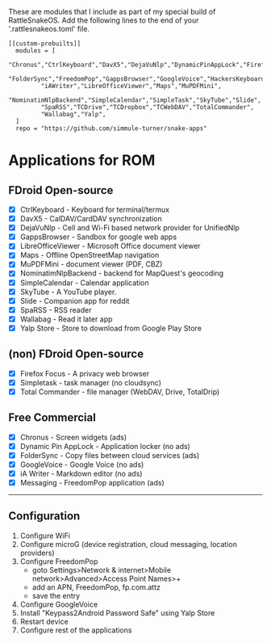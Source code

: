These are modules that I include as part of my special build of RattleSnakeOS.
Add the following lines to the end of your '.rattlesnakeos.toml' file.

    [[custom-prebuilts]]
      modules = [
             "Chronus","CtrlKeyboard","DavX5","DejaVuNlp","DynamicPinAppLock","FirefoxFocus",
             "FolderSync","FreedomPop","GappsBrowser","GoogleVoice","HackersKeyboard",
             "iAWriter","LibreOfficeViewer","Maps","MuPDFMini",
             "NominatimNlpBackend","SimpleCalendar","SimpleTask","SkyTube","Slide",
             "SpaRSS","TCDrive","TCDropbox","TCWebDAV","TotalCommander",
             "Wallabag","Yalp",
      ]
      repo = "https://github.com/simmule-turner/snake-apps"


# Applications for ROM

## FDroid Open-source
- [x] CtrlKeyboard - Keyboard for terminal/termux
- [x] DavX5 - CalDAV/CardDAV synchronization
- [x] DejaVuNlp - Cell and Wi-Fi based network provider for UnifiedNlp
- [x] GappsBrowser - Sandbox for google web apps
- [x] LibreOfficeViewer - Microsoft Office document viewer
- [x] Maps - Offline OpenStreetMap navigation
- [x] MuPDFMini - document viewer (PDF, CBZ)
- [x] NominatimNlpBackend - backend for MapQuest's geocoding
- [x] SimpleCalendar - Calendar application
- [x] SkyTube - A YouTube player.
- [x] Slide - Companion app for reddit
- [x] SpaRSS - RSS reader
- [x] Wallabag - Read it later app
- [x] Yalp Store - Store to download from Google Play Store

## (non) FDroid Open-source
- [x] Firefox Focus - A privacy web browser
- [x] Simpletask - task manager (no cloudsync)
- [x] Total Commander - file manager (WebDAV, Drive, TotalDrip)

## Free Commercial
- [x] Chronus - Screen widgets (ads)
- [x] Dynamic Pin AppLock - Application locker (no ads)
- [x] FolderSync - Copy files between cloud services (ads)
- [x] GoogleVoice - Google Voice (no ads)
- [x] iA Writer - Markdown editor (no ads)
- [x] Messaging - FreedomPop application (ads)

***
## Configuration

1. Configure WiFi 
1. Configure microG (device registration, cloud messaging, location providers)
1. Configure FreedomPop
     - goto Settings>Network & internet>Mobile network>Advanced>Access Point Names>+
     - add an APN, FreedomPop, fp.com.attz
     - save the entry
1. Configure GoogleVoice
1. Install "Keypass2Android Password Safe" using Yalp Store
1. Restart device
1. Configure rest of the applications
